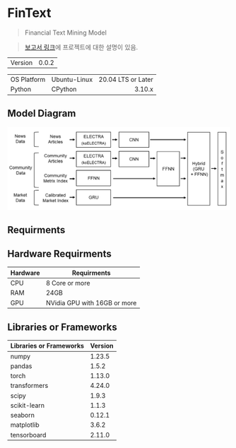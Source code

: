 # FinText

> Financial Text Mining Model

> [보고서 링크](./docs/report.md)에 프로젝트에 대한 설명이 있음.

|||
|-|-|
|Version|0.0.2|

||||
|-|-|-:|
|OS Platform|Ubuntu-Linux|20.04 LTS or Later|
|Python|CPython|3.10.x|

## Model Diagram
![](./docs/NLP%20Architecture.png)

## Requirments
## Hardware Requirments
|Hardware|Requirments|
|-|-|
|CPU|8 Core or more|
|RAM|24GB|
|GPU|NVidia GPU with 16GB or more|

## Libraries or Frameworks
|Libraries or Frameworks|Version|
|-|-|
|numpy|1.23.5|
|pandas|1.5.2|
|torch|1.13.0|
|transformers|4.24.0|
|scipy|1.9.3|
|scikit-learn|1.1.3|
|seaborn|0.12.1|
|matplotlib|3.6.2|
|tensorboard|2.11.0|
